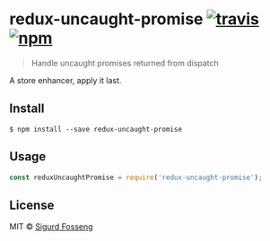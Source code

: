 # redux-uncaught-promise [![travis][travis-image]][travis-url] [![npm][npm-image]][npm-url]
[travis-image]: https://img.shields.io/travis/laat/redux-uncaught-promise.svg?style=flat
[travis-url]: https://travis-ci.org/laat/redux-uncaught-promise
[npm-image]: https://img.shields.io/npm/v/redux-uncaught-promise.svg?style=flat
[npm-url]: https://npmjs.org/package/redux-uncaught-promise

> Handle uncaught promises returned from dispatch

A store enhancer, apply it last.

## Install

```
$ npm install --save redux-uncaught-promise
```

## Usage

```js
const reduxUncaughtPromise = require('redux-uncaught-promise');
```

## License

MIT © [Sigurd Fosseng](https://github.com/laat)
